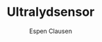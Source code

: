 ---
title: Ultralydsensor
level: 3
author: Espen Clausen
language: nb
external: https://espenec.files.wordpress.com/2015/09/lego-mindstorms-del-3-1.pdf
---